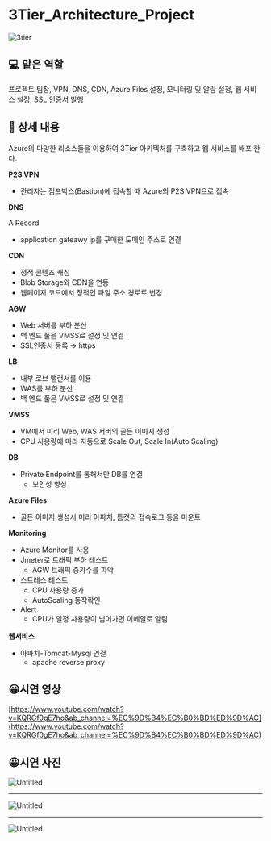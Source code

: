 # 3Tier_Architecture_Project
![3tier](https://user-images.githubusercontent.com/73948888/236825582-aaed858d-bdfc-4fdf-8914-38729ede3b7b.png)

## 💻 맡은 역할

프로젝트 팀장, VPN, DNS, CDN, Azure Files 설정, 모니터링 및 알람 설정, 웹 서비스 설정, SSL 인증서 발행

## 📖 상세 내용

Azure의 다양한 리소스들을 이용하여 3Tier 아키텍처를 구축하고 웹 서비스를 배포 한다.

****P2S VPN****

- 관리자는 점프박스(Bastion)에 접속할 때 Azure의 P2S VPN으로 접속

******DNS******

A Record

- application gateawy ip를 구매한 도메인 주소로 연결

**CDN**

- 정적 콘텐츠 캐싱
- Blob Storage와 CDN을 연동
- 웹페이지 코드에서 정적인 파일 주소 경로로 변경

**********AGW**********

- Web 서버를 부하 분산
- 백 엔드 풀을 VMSS로 설정 및 연결
- SSL인증서 등록 → https

**LB**

- 내부 로브 밸런서를 이용
- WAS를 부하 분산
- 백 엔드 풀은 VMSS로 설정 및 연결

**VMSS**

- VM에서 미리 Web, WAS 서버의 골든 이미지 생성
- CPU 사용량에 따라 자동으로 Scale Out, Scale In(Auto Scaling)

**DB**

- Private Endpoint를 통해서만 DB를 연결
    - 보안성 향상

**Azure Files**

- 골든 이미지 생성시 미리 아파치, 톰캣의 접속로그 등을 마운트

********************Monitoring********************

- Azure Monitor를 사용
- Jmeter로 트래픽 부하 테스트
    - AGW 트래픽 증가수를 파악
- 스트레스 테스트
    - CPU 사용량 증가
    - AutoScaling 동작확인
- Alert
    - CPU가 일정 사용량이 넘어가면 이메일로 알림

**웹서비스**

- 아파치-Tomcat-Mysql 연결
    - apache reverse proxy
    
## 😀시연 영상

[https://www.youtube.com/watch?v=KQRGf0gE7ho&ab_channel=%EC%9D%B4%EC%B0%BD%ED%9D%AC](https://www.youtube.com/watch?v=KQRGf0gE7ho&ab_channel=%EC%9D%B4%EC%B0%BD%ED%9D%AC)

## 😀시연 사진

![Untitled](https://s3-us-west-2.amazonaws.com/secure.notion-static.com/57e6b5e7-1506-4542-b3c9-26cafc9e6b18/Untitled.png)

---

![Untitled](https://s3-us-west-2.amazonaws.com/secure.notion-static.com/d083284c-0fe5-4ac7-b4cf-116691297674/Untitled.png)

---

![Untitled](https://s3-us-west-2.amazonaws.com/secure.notion-static.com/afda6af1-5f21-4be6-b495-b887da9e0060/Untitled.png)
